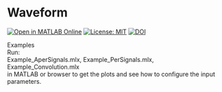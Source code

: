 # Waveform
[![Open in MATLAB Online](https://www.mathworks.com/images/responsive/global/open-in-matlab-online.svg)](https://matlab.mathworks.com/open/github/v1?repo=etfovac/waveform) [![License: MIT](https://img.shields.io/badge/License-MIT-blue.svg)](https://github.com/etfovac/waveform/blob/master/LICENSE) [![DOI](https://zenodo.org/badge/405387678.svg)](https://zenodo.org/badge/latestdoi/405387678)  

Examples  
Run:  
Example_AperSignals.mlx, Example_PerSignals.mlx, Example_Convolution.mlx  
in MATLAB or browser to get the plots and see how to configure the input parameters.
